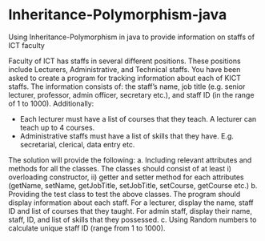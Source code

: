 # Inheritance-Polymorphism-java
Using Inheritance-Polymorphism in java to provide information on staffs of ICT faculty


Faculty of ICT has staffs in several different positions. These positions include Lecturers, Administrative, and Technical staffs. You have been asked to create a program for tracking information about each of KICT staffs. The information consists of: the staff’s name, job title (e.g. senior lecturer, professor, admin officer, secretary etc.), and staff ID (in the range of 1 to 1000). Additionally:
- Each lecturer must have a list of courses that they teach. A lecturer can teach up to 4 courses.
- Administrative staffs must have a list of skills that they have. E.g. secretarial, clerical, data entry etc.

The solution will provide the following:
a.	Including relevant attributes and methods for all the classes. The classes should consist of at least i) overloading constructor, ii) getter and setter method for each attributes (getName, setName, getJobTitle, setJobTitle, setCourse, getCourse etc.)
b.	Providing the test class to test the above classes. The program should display information about each staff. For a lecturer, display the name, staff ID and list of courses that they taught. For admin staff, display their name, staff, ID, and list of skills that they possessed. 
c.	Using Random numbers to calculate unique staff ID (range from 1 to 1000).



